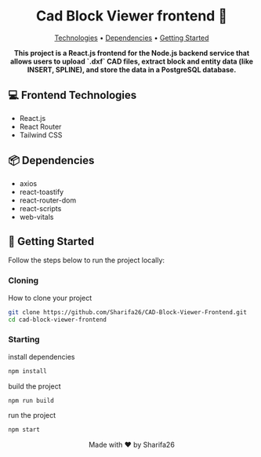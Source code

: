 <h1 align="center" style="font-weight: bold;">Cad Block Viewer frontend 🧱 </h1>

<p align="center">
 <a href="#technologies">Technologies</a> •
 <a href="#dependencies">Dependencies</a> •
 <a href="#started">Getting Started</a> 
</p>

<p align="center">
    <b>This project is a React.js frontend for the Node.js backend service that allows users to upload `.dxf` CAD files, extract block and entity data (like INSERT, SPLINE), and store the data in a PostgreSQL database.
</b>
</p>

<h2 id="technologies">💻 Frontend Technologies</h2>

<ul>
    <li>React.js</li>
    <li>React Router</li>
    <li>Tailwind CSS</li>
</ul>

<h2 id="dependencies">📦 Dependencies</h2>

<ul>
    <li>axios</li>
    <li>react-toastify</li>
    <li>react-router-dom</li>
    <li>react-scripts</li>
    <li>web-vitals</li>
</ul>

<h2 id="started">🚀 Getting Started</h2>

<p>Follow the steps below to run the project locally:</p>

<h3>Cloning</h3>

How to clone your project

```bash
git clone https://github.com/Sharifa26/CAD-Block-Viewer-Frontend.git
cd cad-block-viewer-frontend
```

<h3>Starting</h3>

install dependencies

```bash
npm install
```

build the project

```bash
npm run build

```

run the project

```bash
npm start
```

<p align="center">Made with ❤️ by Sharifa26</p>
